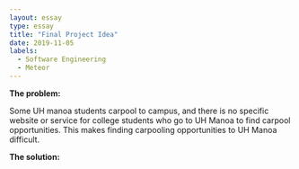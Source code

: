```yaml
---
layout: essay
type: essay
title: "Final Project Idea"
date: 2019-11-05
labels:
  - Software Engineering
  - Meteor
---
```


<b>The problem:</b> 
<p>
  Some UH manoa students carpool to campus, and there is no specific website or service for college students who go to UH Manoa to find carpool opportunities. This makes finding carpooling opportunities to UH Manoa difficult. 
</p>

<b>The solution:</b> 
